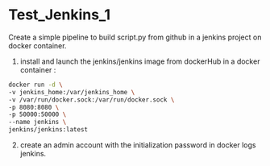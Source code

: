 # Test_Jenkins_1
Create a simple pipeline to build script.py from github in a jenkins project on docker container.

1. install and launch the jenkins/jenkins image from dockerHub in a docker container :

```sh
docker run -d \
-v jenkins_home:/var/jenkins_home \
-v /var/run/docker.sock:/var/run/docker.sock \
-p 8080:8080 \
-p 50000:50000 \
--name jenkins \
jenkins/jenkins:latest
```
2. create an admin account with the initialization password in docker logs jenkins.


